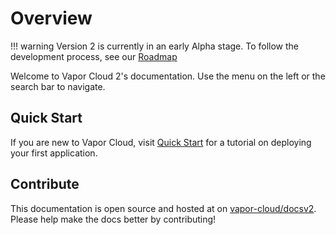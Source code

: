 # Overview

!!! warning
    Version 2 is currently in an early Alpha stage. To follow the development process, see our [Roadmap](https://github.com/vapor-cloud/roadmap/issues/31)

Welcome to Vapor Cloud 2's documentation. Use the menu on the left or the search bar to navigate.

## Quick Start

If you are new to Vapor Cloud, visit [Quick Start](/quick-start.md) for a tutorial on deploying your first application.

## Contribute

This documentation is open source and hosted at on [vapor-cloud/docsv2](https://github.com/vapor-cloud/docsv2). Please help make the docs better by contributing!
